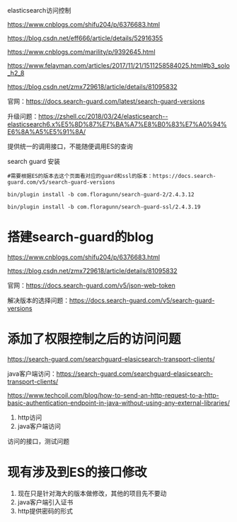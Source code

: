 elasticsearch访问控制



https://www.cnblogs.com/shifu204/p/6376683.html

https://blog.csdn.net/eff666/article/details/52916355

https://www.cnblogs.com/marility/p/9392645.html

https://www.felayman.com/articles/2017/11/21/1511258584025.html#b3_solo_h2_8



https://blog.csdn.net/zmx729618/article/details/81095832

官网：https://docs.search-guard.com/latest/search-guard-versions





升级问题：https://zshell.cc/2018/03/24/elasticsearch--elasticsearch6.x%E5%8D%87%E7%BA%A7%E8%B0%83%E7%A0%94%E6%8A%A5%E5%91%8A/





提供统一的调用接口，不能随便调用ES的查询



search guard 安装

```
#需要根据ES的版本去这个页面看对应的guard和ssl的版本：https://docs.search-guard.com/v5/search-guard-versions

bin/plugin install -b com.floragunn/search-guard-2/2.4.3.12

bin/plugin install -b com.floragunn/search-guard-ssl/2.4.3.19

```





# 搭建search-guard的blog



https://www.cnblogs.com/shifu204/p/6376683.html

https://blog.csdn.net/zmx729618/article/details/81095832



官网：https://docs.search-guard.com/v5/json-web-token

解决版本的选择问题：https://docs.search-guard.com/v5/search-guard-versions







# 添加了权限控制之后的访问问题

<https://search-guard.com/searchguard-elasicsearch-transport-clients/>



java客户端访问：https://search-guard.com/searchguard-elasicsearch-transport-clients/



https://www.techcoil.com/blog/how-to-send-an-http-request-to-a-http-basic-authentication-endpoint-in-java-without-using-any-external-libraries/





1. http访问
2. java客户端访问



访问的接口，测试问题



# 现有涉及到ES的接口修改

1. 现在只是针对海大的版本做修改，其他的项目先不要动
2. java客户端引入证书
3. http提供密码的形式



